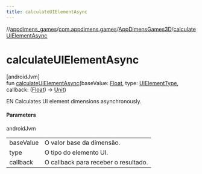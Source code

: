 ```yaml
---
title: calculateUIElementAsync
---
```

//[appdimens_games](../../../index.html)/[com.appdimens.games](../index.html)/[AppDimensGames3D](index.html)/[calculateUIElementAsync](calculate-u-i-element-async.html)



# calculateUIElementAsync



[androidJvm]\
fun [calculateUIElementAsync](calculate-u-i-element-async.html)(baseValue: [Float](https://kotlinlang.org/api/core/kotlin-stdlib/kotlin/-float/index.html), type: [UIElementType](../-u-i-element-type/index.html), callback: ([Float](https://kotlinlang.org/api/core/kotlin-stdlib/kotlin/-float/index.html)) -&gt; [Unit](https://kotlinlang.org/api/core/kotlin-stdlib/kotlin/-unit/index.html))



EN Calculates UI element dimensions asynchronously.



#### Parameters


androidJvm

| | |
|---|---|
| baseValue | O valor base da dimensão. |
| type | O tipo do elemento UI. |
| callback | O callback para receber o resultado. |



